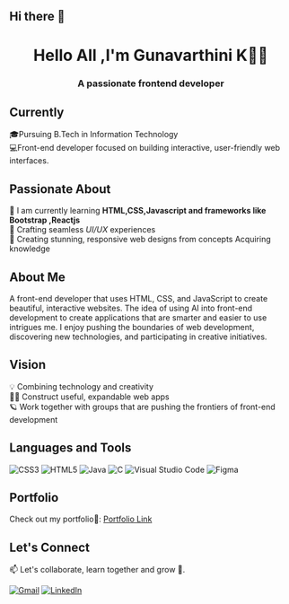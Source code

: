 ## Hi there 👋
<h1 align="center">Hello All ,I'm Gunavarthini K👩‍💻</h1>
<h3 align="center"><i></i>A passionate frontend developer<i></i></h3>

## Currently
🎓Pursuing B.Tech in Information Technology <br> 
💻Front-end developer focused on building interactive, user-friendly web interfaces.

 ## Passionate About 
 🌱  I am currently learning **HTML,CSS,Javascript and frameworks like Bootstrap ,Reactjs**<br>
 :diamond_shape_with_a_dot_inside:  Crafting seamless *UI/UX* experiences <br>
 :low_brightness: Creating stunning, responsive web designs from concepts Acquiring knowledge

## About Me 
A front-end developer that uses HTML, CSS, and JavaScript to create beautiful, interactive websites. The idea of using AI into front-end development to create applications that are smarter and easier to use intrigues me. I enjoy pushing the boundaries of web development, discovering new technologies, and participating in creative initiatives.<br>

## Vision
💡 Combining technology and creativity  
🧝‍♀️ Construct useful, expandable web apps  
🪐 Work together with groups that are pushing the frontiers of front-end development

## Languages and Tools
![CSS3](https://img.shields.io/badge/-CSS3-1572B6?style=flat&logo=css3&logoColor=white)
![HTML5](https://img.shields.io/badge/-HTML5-E34F26?style=flat&logo=html5&logoColor=white)
![Java](https://img.shields.io/badge/-Java-007396?style=flat&logo=java&logoColor=white)
![C](https://img.shields.io/badge/-C-A8B9CC?style=flat&logo=c&logoColor=white)
![Visual Studio Code](https://img.shields.io/badge/-VS%20Code-007ACC?style=flat&logo=visual-studio-code&logoColor=white)
![Figma](https://img.shields.io/badge/-Figma-F24E1E?style=flat&logo=figma&logoColor=white)

## Portfolio
Check out my portfolio💫: [Portfolio Link](https://www.figma.com/proto/YKnSL9qpzJ8ALJReAuf2wJ/Untitled?node-id=0-1&t=WVE3VdwK4DmrFK7p-1) 

## Let's Connect
📫 Let's collaborate, learn together and grow 🚀.

[![Gmail](https://img.shields.io/badge/-Gmail-D14836?style=flat&logo=gmail&logoColor=white)](mailto:gunavarthini1902@gmail.com)
[![LinkedIn](https://img.shields.io/badge/-LinkedIn-0077B5?style=flat&logo=linkedin&logoColor=white)](https://www.linkedin.com/in/gunavarthini/)
</p>













<!--
**Gunavarthini1902/Gunavarthini1902** is a ✨ _special_ ✨ repository because its `README.md` (this file) appears on your GitHub profile.


